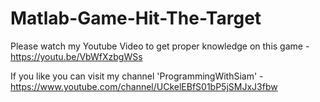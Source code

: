# Matlab-Game-Hit-The-Target

Please watch my Youtube Video to get proper knowledge on this game - https://youtu.be/VbWfXzbgWSs

If you like you can visit my channel 'ProgrammingWithSiam' - https://www.youtube.com/channel/UCkelEBfS01bP5jSMJxJ3fbw
